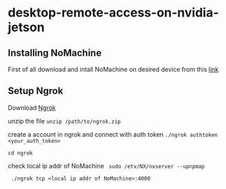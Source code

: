 # desktop-remote-access-on-nvidia-jetson

 ## Installing NoMachine 
 First of all download and intall NoMachine on desired device from this [link](https://www.nomachine.com/download/download&id=3)
## Setup Ngrok
Download [Ngrok](https://ngrok.com/download)

unzip the file ``` unzip /path/to/ngrok.zip ```

create a account in ngrok and connect with auth token ``` ./ngrok authtoken <your_auth_token> ```

``` cd ngrok ```

check local ip addr of NoMachine ``` sudo /etv/NX/nxserver --upnpmap``` 

``` ./ngrok tcp <local ip addr of NoMachine>:4000```

